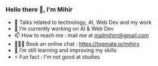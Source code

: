 ### Hello there 👋, I'm Mihir





- 💬 Talks related to technology, AI, Web Dev and my work
- 🔭 I’m currently working on AI & Web Dev
- 📫 How to reach me : mail me at mailmihirr@gmail.com
- 🧑🏻‍💻 Book an online chat : https://topmate.io/mihirx
- 🌱 I’m still learning and improving my skills 
- ⚡ Fun fact : I'm not good at studies
